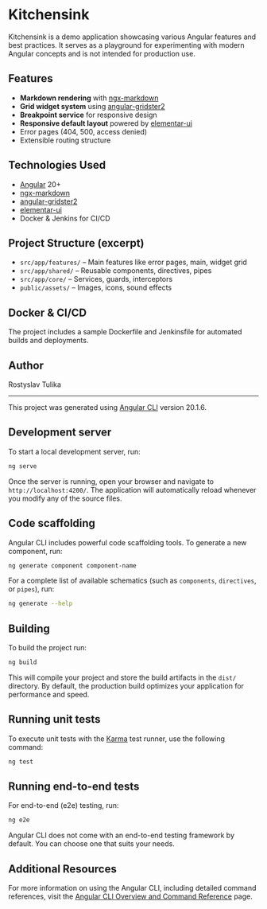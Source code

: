 # Kitchensink

Kitchensink is a demo application showcasing various Angular features and best practices. It serves as a playground for experimenting with modern Angular concepts and is not intended for production use.

## Features

- **Markdown rendering** with [ngx-markdown](https://github.com/jfcere/ngx-markdown)
- **Grid widget system** using [angular-gridster2](https://github.com/tiberiuzuld/angular-gridster2)
- **Breakpoint service** for responsive design
- **Responsive default layout** powered by [elementar-ui](https://github.com/elementarlabs/elementar-ui)
- Error pages (404, 500, access denied)
- Extensible routing structure

## Technologies Used

- [Angular](https://angular.dev/) 20+
- [ngx-markdown](https://github.com/jfcere/ngx-markdown)
- [angular-gridster2](https://github.com/tiberiuzuld/angular-gridster2)
- [elementar-ui](https://github.com/elementarlabs/elementar-ui)
- Docker & Jenkins for CI/CD

## Project Structure (excerpt)

- `src/app/features/` – Main features like error pages, main, widget grid
- `src/app/shared/` – Reusable components, directives, pipes
- `src/app/core/` – Services, guards, interceptors
- `public/assets/` – Images, icons, sound effects

## Docker & CI/CD

The project includes a sample Dockerfile and Jenkinsfile for automated builds and deployments.

## Author

Rostyslav Tulika

---

This project was generated using [Angular CLI](https://github.com/angular/angular-cli) version 20.1.6.

## Development server

To start a local development server, run:

```bash
ng serve
```

Once the server is running, open your browser and navigate to `http://localhost:4200/`. The application will automatically reload whenever you modify any of the source files.

## Code scaffolding

Angular CLI includes powerful code scaffolding tools. To generate a new component, run:

```bash
ng generate component component-name
```

For a complete list of available schematics (such as `components`, `directives`, or `pipes`), run:

```bash
ng generate --help
```

## Building

To build the project run:

```bash
ng build
```

This will compile your project and store the build artifacts in the `dist/` directory. By default, the production build optimizes your application for performance and speed.

## Running unit tests

To execute unit tests with the [Karma](https://karma-runner.github.io) test runner, use the following command:

```bash
ng test
```

## Running end-to-end tests

For end-to-end (e2e) testing, run:

```bash
ng e2e
```

Angular CLI does not come with an end-to-end testing framework by default. You can choose one that suits your needs.

## Additional Resources

For more information on using the Angular CLI, including detailed command references, visit the [Angular CLI Overview and Command Reference](https://angular.dev/tools/cli) page.
